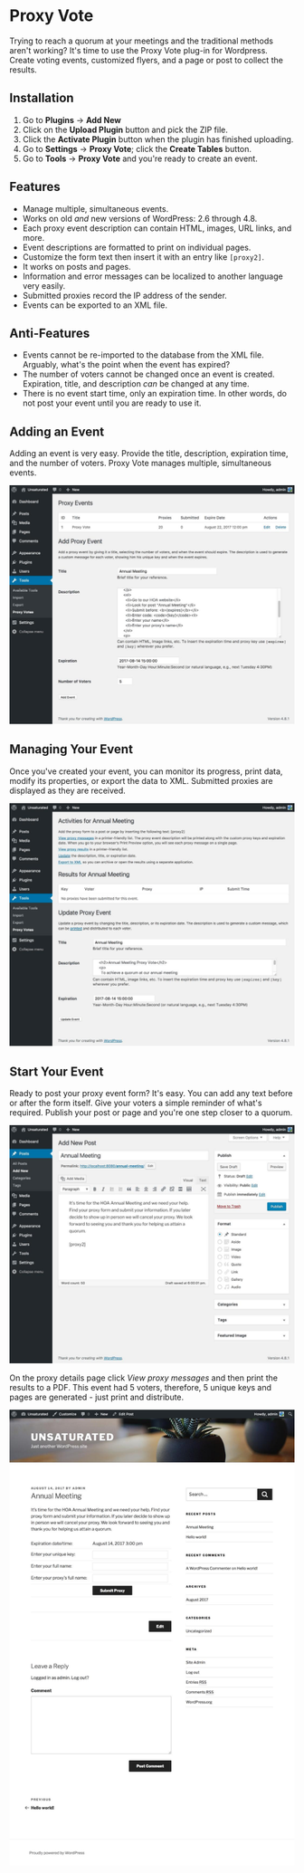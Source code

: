 
# Proxy Vote
Trying to reach a quorum at your meetings and the traditional methods aren't working? It's time to use the Proxy Vote plug-in for Wordpress. Create voting events, customized flyers, and a page or post to collect the results.

## Installation
  1. Go to **Plugins** -> **Add New**
  2. Click on the **Upload Plugin** button and pick the ZIP file.
  3. Click the **Activate Plugin** button when the plugin has finished uploading.
  4. Go to **Settings** -> **Proxy Vote**; click the **Create Tables** button.
  5. Go to **Tools** -> **Proxy Vote** and you're ready to create an event.

## Features
  * Manage multiple, simultaneous events.
  * Works on old *and* new versions of WordPress: 2.6 through 4.8.
  * Each proxy event description can contain HTML, images, URL links, and more.
  * Event descriptions are formatted to print on individual pages.
  * Customize the form text then insert it with an entry like `[proxy2]`.
  * It works on posts and pages.
  * Information and error messages can be localized to another language very easily.
  * Submitted proxies record the IP address of the sender.
  * Events can be exported to an XML file.

## Anti-Features
  * Events cannot be re-imported to the database from the XML file. Arguably, what's the point when the event has expired?
  * The number of voters cannot be changed once an event is created. Expiration, title, and description _can_ be changed at any time.
  * There is no event start time, only an expiration time. In other words, do not post your event until you are ready to use it.

## Adding an Event
Adding an event is very easy. Provide the title, description, expiration time, and the number of voters. Proxy Vote manages multiple, simultaneous events. 

![](./assets/screenshot-1.jpg "Adding an event")

## Managing Your Event
Once you've created your event, you can monitor its progress, print data, modify its properties, or export the data to XML. Submitted proxies are displayed as they are received. 

![](./assets/screenshot-2.jpg "Event details")

## Start Your Event
Ready to post your proxy event form? It's easy. You can add any text before or after the form itself. Give your voters a simple reminder of what's required. Publish your post or page and you're one step closer to a quorum. 

![](./assets/screenshot-3.jpg "Event short code")

On the proxy details page click _View proxy messages_ and then print the results to a PDF. This event had 5 voters, therefore, 5 unique keys and pages are generated - just print and distribute.

![](./assets/screenshot-4.jpg "Posted and ready to collect proxies")
